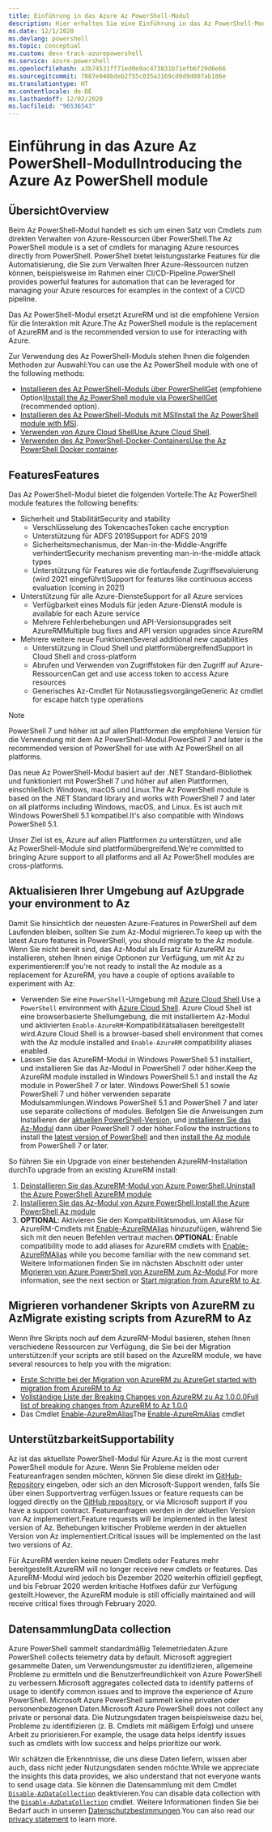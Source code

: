 ```yaml
---
title: Einführung in das Azure Az PowerShell-Modul
description: Hier erhalten Sie eine Einführung in das Az PowerShell-Modul, das für die Interaktion mit Azure empfohlen wird und das AzureRM PowerShell-Modul ersetzt.
ms.date: 12/1/2020
ms.devlang: powershell
ms.topic: conceptual
ms.custom: devx-track-azurepowershell
ms.service: azure-powershell
ms.openlocfilehash: a3b74531ff71ed0e9ac473831b71efb6f29d6e66
ms.sourcegitcommit: 7887e040bdeb2f55c035a3169cd0d9d807ab186e
ms.translationtype: HT
ms.contentlocale: de-DE
ms.lasthandoff: 12/02/2020
ms.locfileid: "96536543"
---
```

# <a name="introducing-the-azure-az-powershell-module"></a><span data-ttu-id="3ae7e-103">Einführung in das Azure Az PowerShell-Modul</span><span class="sxs-lookup"><span data-stu-id="3ae7e-103">Introducing the Azure Az PowerShell module</span></span>

## <a name="overview"></a><span data-ttu-id="3ae7e-104">Übersicht</span><span class="sxs-lookup"><span data-stu-id="3ae7e-104">Overview</span></span>

<span data-ttu-id="3ae7e-105">Beim Az PowerShell-Modul handelt es sich um einen Satz von Cmdlets zum direkten Verwalten von Azure-Ressourcen über PowerShell.</span><span class="sxs-lookup"><span data-stu-id="3ae7e-105">The Az PowerShell module is a set of cmdlets for managing Azure resources directly from PowerShell.</span></span> <span data-ttu-id="3ae7e-106">PowerShell bietet leistungsstarke Features für die Automatisierung, die Sie zum Verwalten Ihrer Azure-Ressourcen nutzen können, beispielsweise im Rahmen einer CI/CD-Pipeline.</span><span class="sxs-lookup"><span data-stu-id="3ae7e-106">PowerShell provides powerful features for automation that can be leveraged for managing your Azure resources for examples in the context of a CI/CD pipeline.</span></span>

<span data-ttu-id="3ae7e-107">Das Az PowerShell-Modul ersetzt AzureRM und ist die empfohlene Version für die Interaktion mit Azure.</span><span class="sxs-lookup"><span data-stu-id="3ae7e-107">The Az PowerShell module is the replacement of AzureRM and is the recommended version to use for interacting with Azure.</span></span>

<span data-ttu-id="3ae7e-108">Zur Verwendung des Az PowerShell-Moduls stehen Ihnen die folgenden Methoden zur Auswahl:</span><span class="sxs-lookup"><span data-stu-id="3ae7e-108">You can use the Az PowerShell module with one of the following methods:</span></span>

* <span data-ttu-id="3ae7e-109">[Installieren des Az PowerShell-Moduls über PowerShellGet](install-az-ps.md) (empfohlene Option)</span><span class="sxs-lookup"><span data-stu-id="3ae7e-109">[Install the Az PowerShell module via PowerShellGet](install-az-ps.md) (recommended option).</span></span>
* <span data-ttu-id="3ae7e-110">[Installieren des Az PowerShell-Moduls mit MSI](install-az-ps-msi.md)</span><span class="sxs-lookup"><span data-stu-id="3ae7e-110">[Install the Az PowerShell module with MSI](install-az-ps-msi.md).</span></span>
* <span data-ttu-id="3ae7e-111">[Verwenden von Azure Cloud Shell](/azure/cloud-shell/overview)</span><span class="sxs-lookup"><span data-stu-id="3ae7e-111">[Use Azure Cloud Shell](/azure/cloud-shell/overview).</span></span>
* <span data-ttu-id="3ae7e-112">[Verwenden des Az PowerShell-Docker-Containers](azureps-in-docker.md)</span><span class="sxs-lookup"><span data-stu-id="3ae7e-112">[Use the Az PowerShell Docker container](azureps-in-docker.md).</span></span>

## <a name="features"></a><span data-ttu-id="3ae7e-113">Features</span><span class="sxs-lookup"><span data-stu-id="3ae7e-113">Features</span></span>

<span data-ttu-id="3ae7e-114">Das Az PowerShell-Modul bietet die folgenden Vorteile:</span><span class="sxs-lookup"><span data-stu-id="3ae7e-114">The Az PowerShell module features the following benefits:</span></span>

* <span data-ttu-id="3ae7e-115">Sicherheit und Stabilität</span><span class="sxs-lookup"><span data-stu-id="3ae7e-115">Security and stability</span></span>
  * <span data-ttu-id="3ae7e-116">Verschlüsselung des Tokencaches</span><span class="sxs-lookup"><span data-stu-id="3ae7e-116">Token cache encryption</span></span>
  * <span data-ttu-id="3ae7e-117">Unterstützung für ADFS 2019</span><span class="sxs-lookup"><span data-stu-id="3ae7e-117">Support for ADFS 2019</span></span>
  * <span data-ttu-id="3ae7e-118">Sicherheitsmechanismus, der Man-in-the-Middle-Angriffe verhindert</span><span class="sxs-lookup"><span data-stu-id="3ae7e-118">Security mechanism preventing man-in-the-middle attack types</span></span>
  * <span data-ttu-id="3ae7e-119">Unterstützung für Features wie die fortlaufende Zugriffsevaluierung (wird 2021 eingeführt)</span><span class="sxs-lookup"><span data-stu-id="3ae7e-119">Support for features like continuous access evaluation (coming in 2021)</span></span>
* <span data-ttu-id="3ae7e-120">Unterstützung für alle Azure-Dienste</span><span class="sxs-lookup"><span data-stu-id="3ae7e-120">Support for all Azure services</span></span>
  * <span data-ttu-id="3ae7e-121">Verfügbarkeit eines Moduls für jeden Azure-Dienst</span><span class="sxs-lookup"><span data-stu-id="3ae7e-121">A module is available for each Azure service</span></span>
  * <span data-ttu-id="3ae7e-122">Mehrere Fehlerbehebungen und API-Versionsupgrades seit AzureRM</span><span class="sxs-lookup"><span data-stu-id="3ae7e-122">Multiple bug fixes and API version upgrades since AzureRM</span></span>
* <span data-ttu-id="3ae7e-123">Mehrere weitere neue Funktionen</span><span class="sxs-lookup"><span data-stu-id="3ae7e-123">Several additional new capabilities</span></span>
  * <span data-ttu-id="3ae7e-124">Unterstützung in Cloud Shell und plattformübergreifend</span><span class="sxs-lookup"><span data-stu-id="3ae7e-124">Support in Cloud Shell and cross-platform</span></span>
  * <span data-ttu-id="3ae7e-125">Abrufen und Verwenden von Zugriffstoken für den Zugriff auf Azure-Ressourcen</span><span class="sxs-lookup"><span data-stu-id="3ae7e-125">Can get and use access token to access Azure resources</span></span>
  * <span data-ttu-id="3ae7e-126">Generisches Az-Cmdlet für Notausstiegsvorgänge</span><span class="sxs-lookup"><span data-stu-id="3ae7e-126">Generic Az cmdlet for escape hatch type operations</span></span>

> [!NOTE]
> <span data-ttu-id="3ae7e-127">PowerShell 7 und höher ist auf allen Plattformen die empfohlene Version für die Verwendung mit dem Az PowerShell-Modul.</span><span class="sxs-lookup"><span data-stu-id="3ae7e-127">PowerShell 7 and later is the recommended version of PowerShell for use with Az PowerShell on all platforms.</span></span>

<span data-ttu-id="3ae7e-128">Das neue Az PowerShell-Modul basiert auf der .NET Standard-Bibliothek und funktioniert mit PowerShell 7 und höher auf allen Plattformen, einschließlich Windows, macOS und Linux.</span><span class="sxs-lookup"><span data-stu-id="3ae7e-128">The Az PowerShell module is based on the .NET Standard library and works with PowerShell 7 and later on all platforms including Windows, macOS, and Linux.</span></span> <span data-ttu-id="3ae7e-129">Es ist auch mit Windows PowerShell 5.1 kompatibel.</span><span class="sxs-lookup"><span data-stu-id="3ae7e-129">It's also compatible with Windows PowerShell 5.1.</span></span>

<span data-ttu-id="3ae7e-130">Unser Ziel ist es, Azure auf allen Plattformen zu unterstützen, und alle Az PowerShell-Module sind plattformübergreifend.</span><span class="sxs-lookup"><span data-stu-id="3ae7e-130">We're committed to bringing Azure support to all platforms and all Az PowerShell modules are cross-platforms.</span></span>

## <a name="upgrade-your-environment-to-az"></a><span data-ttu-id="3ae7e-131">Aktualisieren Ihrer Umgebung auf Az</span><span class="sxs-lookup"><span data-stu-id="3ae7e-131">Upgrade your environment to Az</span></span>

<span data-ttu-id="3ae7e-132">Damit Sie hinsichtlich der neuesten Azure-Features in PowerShell auf dem Laufenden bleiben, sollten Sie zum Az-Modul migrieren.</span><span class="sxs-lookup"><span data-stu-id="3ae7e-132">To keep up with the latest Azure features in PowerShell, you should migrate to the Az module.</span></span> <span data-ttu-id="3ae7e-133">Wenn Sie nicht bereit sind, das Az-Modul als Ersatz für AzureRM zu installieren, stehen Ihnen einige Optionen zur Verfügung, um mit Az zu experimentieren:</span><span class="sxs-lookup"><span data-stu-id="3ae7e-133">If you're not ready to install the Az module as a replacement for AzureRM, you have a couple of options available to experiment with Az:</span></span>

* <span data-ttu-id="3ae7e-134">Verwenden Sie eine `PowerShell`-Umgebung mit [Azure Cloud Shell](/azure/cloud-shell/overview).</span><span class="sxs-lookup"><span data-stu-id="3ae7e-134">Use a `PowerShell` environment with [Azure Cloud Shell](/azure/cloud-shell/overview).</span></span> <span data-ttu-id="3ae7e-135">Azure Cloud Shell ist eine browserbasierte Shellumgebung, die mit installiertem Az-Modul und aktivierten `Enable-AzureRM`-Kompatibilitätsaliasen bereitgestellt wird.</span><span class="sxs-lookup"><span data-stu-id="3ae7e-135">Azure Cloud Shell is a browser-based shell environment that comes with the Az module installed and `Enable-AzureRM` compatibility aliases enabled.</span></span>
* <span data-ttu-id="3ae7e-136">Lassen Sie das AzureRM-Modul in Windows PowerShell 5.1 installiert, und installieren Sie das Az-Modul in PowerShell 7 oder höher.</span><span class="sxs-lookup"><span data-stu-id="3ae7e-136">Keep the AzureRM module installed in Windows PowerShell 5.1 and install the Az module in PowerShell 7 or later.</span></span> <span data-ttu-id="3ae7e-137">Windows PowerShell 5.1 sowie PowerShell 7 und höher verwenden separate Modulsammlungen.</span><span class="sxs-lookup"><span data-stu-id="3ae7e-137">Windows PowerShell 5.1 and PowerShell 7 and later use separate collections of modules.</span></span> <span data-ttu-id="3ae7e-138">Befolgen Sie die Anweisungen zum Installieren der [aktuellen PowerShell-Version](/powershell/scripting/install/installing-powershell), und [installieren Sie das Az-Modul](install-az-ps.md) dann über PowerShell 7 oder höher.</span><span class="sxs-lookup"><span data-stu-id="3ae7e-138">Follow the instructions to install the [latest version of PowerShell](/powershell/scripting/install/installing-powershell) and then [install the Az module](install-az-ps.md) from PowerShell 7 or later.</span></span>

<span data-ttu-id="3ae7e-139">So führen Sie ein Upgrade von einer bestehenden AzureRM-Installation durch</span><span class="sxs-lookup"><span data-stu-id="3ae7e-139">To upgrade from an existing AzureRM install:</span></span>

1. [<span data-ttu-id="3ae7e-140">Deinstallieren Sie das AzureRM-Modul von Azure PowerShell.</span><span class="sxs-lookup"><span data-stu-id="3ae7e-140">Uninstall the Azure PowerShell AzureRM module</span></span>](/powershell/azure/uninstall-az-ps#uninstall-the-azurerm-module)
1. [<span data-ttu-id="3ae7e-141">Installieren Sie das Az-Modul von Azure PowerShell.</span><span class="sxs-lookup"><span data-stu-id="3ae7e-141">Install the Azure PowerShell Az module</span></span>](install-az-ps.md)
1. <span data-ttu-id="3ae7e-142">**OPTIONAL**: Aktivieren Sie den Kompatibilitätsmodus, um Aliase für AzureRM-Cmdlets mit [Enable-AzureRMAlias](/powershell/module/az.accounts/enable-azurermalias) hinzuzufügen, während Sie sich mit den neuen Befehlen vertraut machen.</span><span class="sxs-lookup"><span data-stu-id="3ae7e-142">**OPTIONAL**: Enable compatibility mode to add aliases for AzureRM cmdlets with [Enable-AzureRMAlias](/powershell/module/az.accounts/enable-azurermalias) while you become familiar with the new command set.</span></span> <span data-ttu-id="3ae7e-143">Weitere Informationen finden Sie im nächsten Abschnitt oder unter [Migrieren von Azure PowerShell von AzureRM zum Az-Modul](migrate-from-azurerm-to-az.md).</span><span class="sxs-lookup"><span data-stu-id="3ae7e-143">For more information, see the next section or [Start migration from AzureRM to Az](migrate-from-azurerm-to-az.md).</span></span>

## <a name="migrate-existing-scripts-from-azurerm-to-az"></a><span data-ttu-id="3ae7e-144">Migrieren vorhandener Skripts von AzureRM zu Az</span><span class="sxs-lookup"><span data-stu-id="3ae7e-144">Migrate existing scripts from AzureRM to Az</span></span>

<span data-ttu-id="3ae7e-145">Wenn Ihre Skripts noch auf dem AzureRM-Modul basieren, stehen Ihnen verschiedene Ressourcen zur Verfügung, die Sie bei der Migration unterstützen:</span><span class="sxs-lookup"><span data-stu-id="3ae7e-145">If your scripts are still based on the AzureRM module, we have several resources to help you with the migration:</span></span>

* [<span data-ttu-id="3ae7e-146">Erste Schritte bei der Migration von AzureRM zu Azure</span><span class="sxs-lookup"><span data-stu-id="3ae7e-146">Get started with migration from AzureRM to Az</span></span>](migrate-from-azurerm-to-az.md)
* [<span data-ttu-id="3ae7e-147">Vollständige Liste der Breaking Changes von AzureRM zu Az 1.0.0.0</span><span class="sxs-lookup"><span data-stu-id="3ae7e-147">Full list of breaking changes from AzureRM to Az 1.0.0</span></span>](migrate-az-1.0.0.md)
* <span data-ttu-id="3ae7e-148">Das Cmdlet [Enable-AzureRmAlias](/powershell/module/az.accounts/enable-azurermalias)</span><span class="sxs-lookup"><span data-stu-id="3ae7e-148">The [Enable-AzureRmAlias](/powershell/module/az.accounts/enable-azurermalias) cmdlet</span></span>

## <a name="supportability"></a><span data-ttu-id="3ae7e-149">Unterstützbarkeit</span><span class="sxs-lookup"><span data-stu-id="3ae7e-149">Supportability</span></span>

<span data-ttu-id="3ae7e-150">Az ist das aktuellste PowerShell-Modul für Azure.</span><span class="sxs-lookup"><span data-stu-id="3ae7e-150">Az is the most current PowerShell module for Azure.</span></span> <span data-ttu-id="3ae7e-151">Wenn Sie Probleme melden oder Featureanfragen senden möchten, können Sie diese direkt im [GitHub-Repository](https://github.com/Azure/azure-powershell) eingeben, oder sich an den Microsoft-Support wenden, falls Sie über einen Supportvertrag verfügen.</span><span class="sxs-lookup"><span data-stu-id="3ae7e-151">Issues or feature requests can be logged directly on the [GitHub repository](https://github.com/Azure/azure-powershell), or via Microsoft support if you have a support contract.</span></span> <span data-ttu-id="3ae7e-152">Featureanfragen werden in der aktuellen Version von Az implementiert.</span><span class="sxs-lookup"><span data-stu-id="3ae7e-152">Feature requests will be implemented in the latest version of Az.</span></span> <span data-ttu-id="3ae7e-153">Behebungen kritischer Probleme werden in der aktuellen Version von Az implementiert.</span><span class="sxs-lookup"><span data-stu-id="3ae7e-153">Critical issues will be implemented on the last two versions of Az.</span></span>

<span data-ttu-id="3ae7e-154">Für AzureRM werden keine neuen Cmdlets oder Features mehr bereitgestellt.</span><span class="sxs-lookup"><span data-stu-id="3ae7e-154">AzureRM will no longer receive new cmdlets or features.</span></span> <span data-ttu-id="3ae7e-155">Das AzureRM-Modul wird jedoch bis Dezember 2020 weiterhin offiziell gepflegt, und bis Februar 2020 werden kritische Hotfixes dafür zur Verfügung gestellt.</span><span class="sxs-lookup"><span data-stu-id="3ae7e-155">However, the AzureRM module is still officially maintained and will receive critical fixes through February 2020.</span></span>

## <a name="data-collection"></a><span data-ttu-id="3ae7e-156">Datensammlung</span><span class="sxs-lookup"><span data-stu-id="3ae7e-156">Data collection</span></span>

<span data-ttu-id="3ae7e-157">Azure PowerShell sammelt standardmäßig Telemetriedaten.</span><span class="sxs-lookup"><span data-stu-id="3ae7e-157">Azure PowerShell collects telemetry data by default.</span></span> <span data-ttu-id="3ae7e-158">Microsoft aggregiert gesammelte Daten, um Verwendungsmuster zu identifizieren, allgemeine Probleme zu ermitteln und die Benutzerfreundlichkeit von Azure PowerShell zu verbessern.</span><span class="sxs-lookup"><span data-stu-id="3ae7e-158">Microsoft aggregates collected data to identify patterns of usage to identify common issues and to improve the experience of Azure PowerShell.</span></span>
<span data-ttu-id="3ae7e-159">Microsoft Azure PowerShell sammelt keine privaten oder personenbezogenen Daten.</span><span class="sxs-lookup"><span data-stu-id="3ae7e-159">Microsoft Azure PowerShell does not collect any private or personal data.</span></span> <span data-ttu-id="3ae7e-160">Die Nutzungsdaten tragen beispielsweise dazu bei, Probleme zu identifizieren (z. B. Cmdlets mit mäßigem Erfolg) und unsere Arbeit zu priorisieren.</span><span class="sxs-lookup"><span data-stu-id="3ae7e-160">For example, the usage data helps identify issues such as cmdlets with low success and helps prioritize our work.</span></span>

<span data-ttu-id="3ae7e-161">Wir schätzen die Erkenntnisse, die uns diese Daten liefern, wissen aber auch, dass nicht jeder Nutzungsdaten senden möchte.</span><span class="sxs-lookup"><span data-stu-id="3ae7e-161">While we appreciate the insights this data provides, we also understand that not everyone wants to send usage data.</span></span> <span data-ttu-id="3ae7e-162">Sie können die Datensammlung mit dem Cmdlet [`Disable-AzDataCollection`](/powershell/module/az.accounts/disable-azdatacollection) deaktivieren.</span><span class="sxs-lookup"><span data-stu-id="3ae7e-162">You can disable data collection with the [`Disable-AzDataCollection`](/powershell/module/az.accounts/disable-azdatacollection) cmdlet.</span></span> <span data-ttu-id="3ae7e-163">Weitere Informationen finden Sie bei Bedarf auch in unseren [Datenschutzbestimmungen](https://privacy.microsoft.com/privacystatement).</span><span class="sxs-lookup"><span data-stu-id="3ae7e-163">You can also read our [privacy statement](https://privacy.microsoft.com/privacystatement) to learn more.</span></span>
